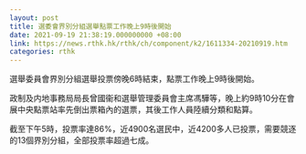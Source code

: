 ```yaml
---
layout: post
title: 選委會界別分組選舉點票工作晚上9時後開始
date: 2021-09-19 21:38:19.000000000 +08:00
link: https://news.rthk.hk/rthk/ch/component/k2/1611334-20210919.htm
categories: rthk
---
```


選舉委員會界別分組選舉投票傍晚6時結束，點票工作晚上9時後開始。

政制及内地事務局局長曾國衞和選舉管理委員會主席馮驊等，晚上約9時10分在會展中央點票站率先倒出票箱內的選票，其後工作人員陸續分類和點算。

截至下午5時，投票率達86%，近4900名選民中，近4200多人已投票，需要競逐的13個界別分組，全部投票率超過七成。
